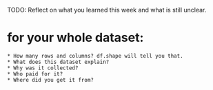 TODO: Reflect on what you learned this week and what is still unclear.

# for your whole dataset:
    * How many rows and columns? df.shape will tell you that.
    * What does this dataset explain?
    * Why was it collected?
    * Who paid for it?
    * Where did you get it from?